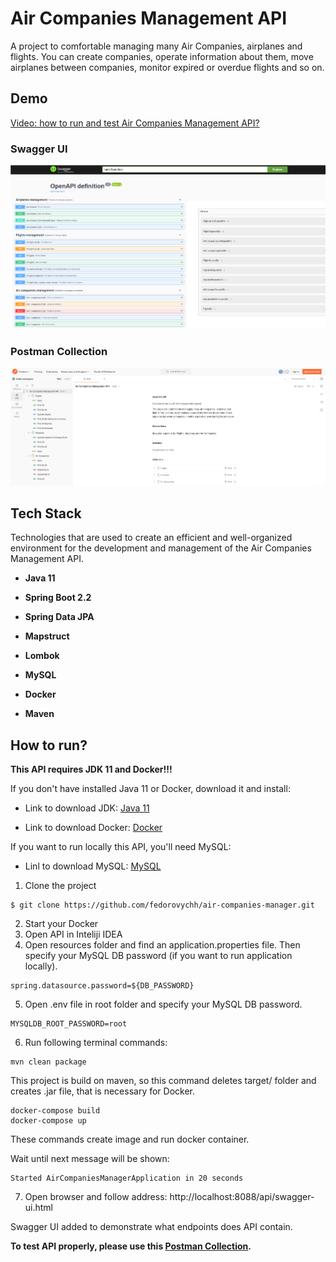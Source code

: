 # Air Companies Management API

A project to comfortable managing many Air Companies, airplanes and flights.
You can create companies, operate information about them, move airplanes between companies, monitor expired or overdue flights and so on.

## Demo

[Video: how to run and test Air Companies Management API?](https://youtu.be/A4GtEhIhfSo)

### Swagger UI

![Swagger-UI](images/swagger-ui.png)

### Postman Collection

![Postman-Collection](images/postman-collection.png)

## Tech Stack

Technologies that are used to create an efficient and well-organized environment for the development and management of the Air Companies Management API.

- **Java 11**

- **Spring Boot 2.2**

- **Spring Data JPA**

- **Mapstruct**

- **Lombok**

- **MySQL**

- **Docker**

- **Maven**

## How to run?

**This API requires JDK 11 and Docker!!!**

If you don't have installed Java 11 or Docker, download it and install: 

- Link to download JDK: [Java 11](https://www.oracle.com/cis/java/technologies/javase/jdk11-archive-downloads.html)

- Link to download Docker: [Docker](https://docs.docker.com/desktop/install/windows-install/)

If you want to run locally this API, you'll need MySQL:

- Linl to download MySQL: [MySQL](https://dev.mysql.com/downloads/mysql/)

1. Clone the project

```
$ git clone https://github.com/fedorovychh/air-companies-manager.git
```
2. Start your Docker
3. Open API in Inteliji IDEA
4. Open resources folder and find an application.properties file. Then specify your MySQL DB password (if you want to run application locally).
```
spring.datasource.password=${DB_PASSWORD}
```

5. Open .env file in root folder and specify your MySQL DB password.

```
MYSQLDB_ROOT_PASSWORD=root
```

6. Run following terminal commands:
```
mvn clean package
```
This project is build on maven, so this command deletes target/ folder and creates .jar file, that is necessary for Docker.
```
docker-compose build
docker-compose up
```
These commands create image and run docker container.

Wait until next message will be shown:
```
Started AirCompaniesManagerApplication in 20 seconds
```

7. Open browser and follow address: http://localhost:8088/api/swagger-ui.html

Swagger UI added to demonstrate what endpoints does API contain.

**To test API properly, please use this [Postman Collection](https://www.postman.com/spaceflight-architect-34290083/workspace/public-workspace/api/3d017b1a-8a36-4ff0-9c24-1aa68bd4606d).**